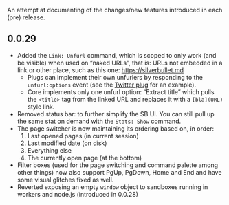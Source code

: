 An attempt at documenting of the changes/new features introduced in each (pre) release.

## 0.0.29
* Added the `Link: Unfurl` command, which is scoped to only work (and be visible) when used on “naked URLs”, that is: URLs not embedded in a link or other place, such as this one: https://silverbullet.md
  * Plugs can implement their own unfurlers by responding to the `unfurl:options` event (see the [Twitter plug](https://github.com/silverbulletmd/silverbullet-twitter) for an example).
  * Core implements only one unfurl option: “Extract title” which pulls the `<title>` tag from the linked URL and replaces it with a `[bla](URL)` style link.
* Removed status bar: to further simplify the SB UI. You can still pull up the same stat on demand with the `Stats: Show` command.
* The page switcher is now maintaining its ordering based on, in order:
  1. Last opened pages (in current session)
  2. Last modified date (on disk)
  3. Everything else
  4. The currently open page (at the bottom)
* Filter boxes (used for the page switching and command palette among other things) now also support PgUp, PgDown, Home and End and have some visual glitches fixed as well.
* Reverted exposing an empty `window` object to sandboxes running in workers and node.js (introduced in 0.0.28)
